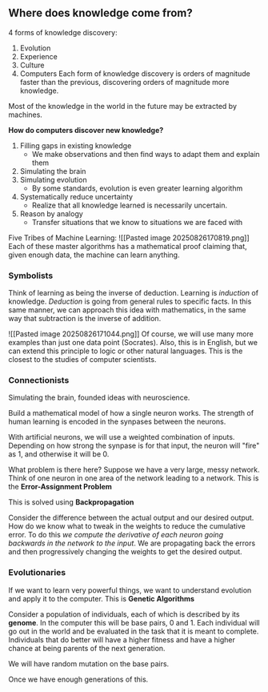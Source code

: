 ## Where does knowledge come from?
4 forms of knowledge discovery:
1) Evolution
2) Experience
3) Culture
4) Computers
Each form of knowledge discovery is orders of magnitude faster than the previous, discovering orders of magnitude more knowledge. 

Most of the knowledge in the world in the future may be extracted by machines.

**How do computers discover new knowledge?**
1) Filling gaps in existing knowledge
	- We make observations and then find ways to adapt them and explain them
2) Simulating the brain
3) Simulating evolution
	- By some standards, evolution is even greater learning algorithm 
4) Systematically reduce uncertainty
	- Realize that all knowledge learned is necessarily uncertain.
5) Reason by analogy
	- Transfer situations that we know to situations we are faced with

Five Tribes of Machine Learning:
![[Pasted image 20250826170819.png]]
Each of these master algorithms has a mathematical proof claiming that, given enough data, the machine can learn anything. 

### Symbolists
Think of learning as being the inverse of deduction. Learning is *induction* of knowledge. *Deduction* is going from general rules to specific facts. 
In this same manner, we can approach this idea with mathematics, in the same way that subtraction is the inverse of addition. 

![[Pasted image 20250826171044.png]]
Of course, we will use many more examples than just one data point (Socrates).
Also, this is in English, but we can extend this principle to logic or other natural languages. 
This is the closest to the studies of computer scientists. 

### Connectionists 
Simulating the brain, founded ideas with neuroscience. 

Build a mathematical model of how a single neuron works. The strength of human learning is encoded in the synpases between the neurons. 

With artificial neurons, we will use a weighted combination of inputs. Depending on how strong the synpase is for that input, the neuron will "fire" as 1, and otherwise it will be 0.

What problem is there here? Suppose we have a very large, messy network. Think of one neuron in one area of the network leading to a network. This is the **Error-Assignment Problem**

This is solved using **Backpropagation**

Consider the difference between the actual output and our desired output. How do we know what to tweak in the weights to reduce the cumulative error. 
To do this *we compute the derivative of each neuron going backwards in the network to the input*. We are propagating back the errors and then progressively changing the weights to get the desired output. 

### Evolutionaries 
If we want to learn very powerful things, we want to understand evolution and apply it to the computer. 
This is **Genetic Algorithms**

Consider a population of individuals, each of which is described by its **genome**. In the computer this will be base pairs, 0 and 1. Each individual will go out in the world and be evaluated in the task that it is meant to complete. Individuals that do better will have a higher fitness and have a higher chance at being parents of the next generation. 

We will have random mutation on the base pairs. 

Once we have enough generations of this. 